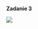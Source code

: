 **Zadanie 3**

![](https://gitlab.com/opengl-2021/dominika-witt/-/raw/main/Cw05/zadanie3/zadanie3.gif)
